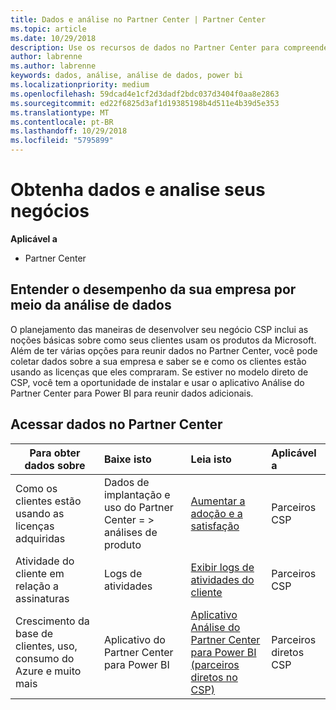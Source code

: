 ```yaml
---
title: Dados e análise no Partner Center | Partner Center
ms.topic: article
ms.date: 10/29/2018
description: Use os recursos de dados no Partner Center para compreender melhor sua empresa.
author: labrenne
ms.author: labrenne
keywords: dados, análise, análise de dados, power bi
ms.localizationpriority: medium
ms.openlocfilehash: 59dcad4e1cf2d3dadf2bdc037d3404f0aa8e2863
ms.sourcegitcommit: ed22f6825d3af1d19385198b4d511e4b39d5e353
ms.translationtype: MT
ms.contentlocale: pt-BR
ms.lasthandoff: 10/29/2018
ms.locfileid: "5795899"
---
```

# <a name="get-data-and-analyze-your-business"></a>Obtenha dados e analise seus negócios 

**Aplicável a**

-  Partner Center 

## <a name="understand-how-your-business-is-doing-through-data-analysis"></a>Entender o desempenho da sua empresa por meio da análise de dados

O planejamento das maneiras de desenvolver seu negócio CSP inclui as noções básicas sobre como seus clientes usam os produtos da Microsoft. Além de ter várias opções para reunir dados no Partner Center, você pode coletar dados sobre a sua empresa e saber se e como os clientes estão usando as licenças que eles compraram. Se estiver no modelo direto de CSP, você tem a oportunidade de instalar e usar o aplicativo Análise do Partner Center para Power BI para reunir dados adicionais.

## <a name="access-data-in-partner-center"></a>Acessar dados no Partner Center

|**Para obter dados sobre**   |**Baixe isto**   |**Leia isto**   | **Aplicável a**    |
|---------------------|:-----------------------|:---------------|:--------------|
|Como os clientes estão usando as licenças adquiridas   |Dados de implantação e uso do Partner Center = > análises de produto   |[Aumentar a adoção e a satisfação](increasing-adoption-and-satisfaction.md)|Parceiros CSP|
|Atividade do cliente em relação a assinaturas   |Logs de atividades   |[Exibir logs de atividades do cliente](activity-logs.md)|Parceiros CSP   |
|Crescimento da base de clientes, uso, consumo do Azure e muito mais   |Aplicativo do Partner Center para Power BI   |[Aplicativo Análise do Partner Center para Power BI (parceiros diretos no CSP)](power-bi-app-for-direct-partners.md)|Parceiros diretos CSP|






